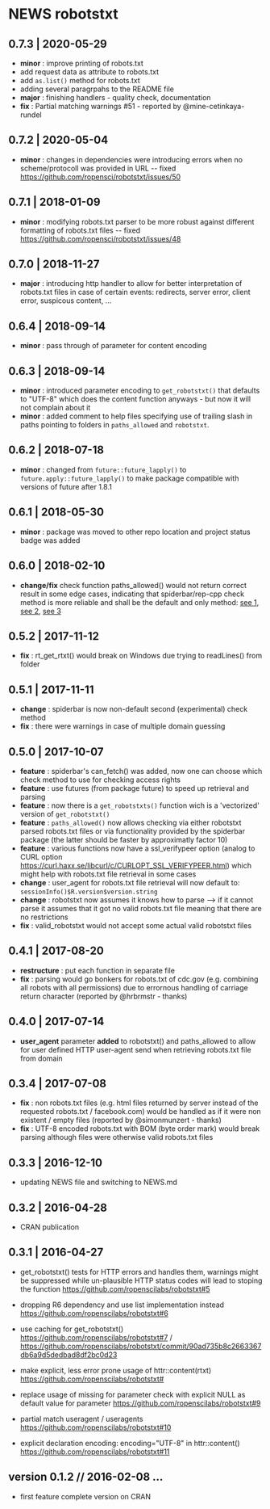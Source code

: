 NEWS robotstxt
==========================================================================




0.7.3 | 2020-05-29
--------------------------------------------------------------------------

- **minor** : improve printing of robots.txt
- add request data as attribute to robots.txt
- add `as.list()` method for robots.txt
- adding several paragrpahs to the README file
- **major** : finishing handlers - quality check, documentation
- **fix** : Partial matching warnings #51 - reported by @mine-cetinkaya-rundel



0.7.2 | 2020-05-04
--------------------------------------------------------------------------

- **minor** : changes in dependencies were introducing errors when no scheme/protocoll was provided in URL -- fixed https://github.com/ropensci/robotstxt/issues/50



0.7.1 | 2018-01-09
--------------------------------------------------------------------------

- **minor** : modifying robots.txt parser to be more robust against different formatting of robots.txt files -- fixed https://github.com/ropensci/robotstxt/issues/48





0.7.0 | 2018-11-27
--------------------------------------------------------------------------

- **major** : introducing http handler to allow for better interpretation of robots.txt files in case of certain events: redirects, server error, client error, suspicous content, ...



0.6.4 | 2018-09-14
--------------------------------------------------------------------------

- **minor** : pass through of parameter for content encoding 



0.6.3 | 2018-09-14
--------------------------------------------------------------------------

- **minor** : introduced parameter encoding to `get_robotstxt()` that defaults to "UTF-8" which does the content function anyways - but now it will not complain about it
- **minor** : added comment to help files specifying use of trailing slash in paths pointing to folders in `paths_allowed` and `robotstxt`.




0.6.2 | 2018-07-18
--------------------------------------------------------------------------

- **minor** : changed from `future::future_lapply()` to `future.apply::future_lapply()` to make package compatible with versions of future after 1.8.1




0.6.1 | 2018-05-30
--------------------------------------------------------------------------

- **minor** : package was moved to other repo location and project status badge was added



0.6.0 | 2018-02-10
--------------------------------------------------------------------------

- **change/fix** check function paths_allowed() would not return correct result in some edge cases, indicating that spiderbar/rep-cpp check method is more reliable and shall be the default and only  method: [see 1](https://github.com/ropenscilabs/robotstxt/issues/22), [see 2](https://github.com/hrbrmstr/spiderbar/issues/2), [see 3](https://github.com/seomoz/rep-cpp/issues/33)




0.5.2 | 2017-11-12
--------------------------------------------------------------------------

- **fix** : rt_get_rtxt() would break on Windows due trying to readLines() from folder




0.5.1 | 2017-11-11
--------------------------------------------------------------------------

- **change** : spiderbar is now non-default second (experimental) check method
- **fix** : there were warnings in case of multiple domain guessing



0.5.0 | 2017-10-07
--------------------------------------------------------------------------

- **feature** : spiderbar's can_fetch() was added, now one can choose which check method to use for checking access rights 
- **feature** : use futures (from package future) to speed up retrieval and parsing
- **feature** : now there is a `get_robotstxts()` function wich is a 'vectorized' version of `get_robotstxt()`
- **feature** : `paths_allowed()` now allows checking via either robotstxt parsed robots.txt files or via functionality provided by the spiderbar package (the latter should be faster by approximatly factor 10)
- **feature** : various functions now have a ssl_verifypeer option (analog to CURL option https://curl.haxx.se/libcurl/c/CURLOPT_SSL_VERIFYPEER.html) which might help with robots.txt file retrieval in some cases
- **change** : user_agent for robots.txt file retrieval will now default to: `sessionInfo()$R.version$version.string` 
- **change** : robotstxt now assumes it knows how to parse --> if it cannot parse it assumes that it got no valid robots.txt file meaning that there are no restrictions
- **fix** : valid_robotstxt would not accept some actual valid robotstxt files



0.4.1 | 2017-08-20
--------------------------------------------------------------------------

- **restructure** : put each function in separate file
- **fix** : parsing would go bonkers for robots.txt of cdc.gov (e.g. combining all robots with all permissions) due to errornous handling of carriage return character (reported by @hrbrmstr - thanks)



0.4.0 | 2017-07-14
--------------------------------------------------------------------------

- **user_agent** parameter **added** to robotstxt() and paths_allowed to allow for user defined HTTP user-agent send when retrieving robots.txt file from domain



0.3.4 | 2017-07-08
--------------------------------------------------------------------------

- **fix** : non robots.txt files (e.g. html files returned by server instead of the requested robots.txt / facebook.com) would be handled as if it were non existent / empty files (reported by @simonmunzert - thanks)
- **fix** : UTF-8 encoded robots.txt with BOM (byte order mark) would break parsing although files were otherwise valid robots.txt files




0.3.3 | 2016-12-10
--------------------------------------------------------------------------

- updating NEWS file and switching to NEWS.md





0.3.2 | 2016-04-28 
--------------------------------------------------------------------------

- CRAN publication





0.3.1 | 2016-04-27 
--------------------------------------------------------------------------

- get_robotstxt() tests for HTTP errors and handles them, warnings might be suppressed while un-plausible HTTP status codes will lead to stoping the function https://github.com/ropenscilabs/robotstxt#5

- dropping R6 dependency and use list implementation instead https://github.com/ropenscilabs/robotstxt#6

- use caching for get_robotstxt() https://github.com/ropenscilabs/robotstxt#7 / https://github.com/ropenscilabs/robotstxt/commit/90ad735b8c2663367db6a9d5dedbad8df2bc0d23

- make explicit, less error prone usage of httr::content(rtxt) https://github.com/ropenscilabs/robotstxt#

- replace usage of missing for parameter check with explicit NULL as default value for parameter https://github.com/ropenscilabs/robotstxt#9

- partial match useragent / useragents https://github.com/ropenscilabs/robotstxt#10

- explicit declaration encoding: encoding="UTF-8" in httr::content() https://github.com/ropenscilabs/robotstxt#11





version 0.1.2 // 2016-02-08 ...
--------------------------------------------------------------------------

- first feature complete version on CRAN





